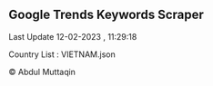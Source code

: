

## Google Trends Keywords Scraper 
 
Last Update 12-02-2023 , 11:29:18

Country List :
VIETNAM.json



© Abdul Muttaqin 
